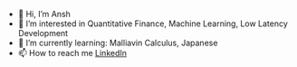 - 👋 Hi, I’m Ansh
- 👀 I’m interested in Quantitative Finance, Machine Learning, Low Latency Development
- 🌱 I’m currently learning: Malliavin Calculus, Japanese
- 📫 How to reach me [LinkedIn](https://www.linkedin.com/in/anshuman-singh-3b2496142/)

<!---
MrMoneyInTheBank/MrMoneyInTheBank is a ✨ special ✨ repository because its `README.md` (this file) appears on your GitHub profile.
You can click the Preview link to take a look at your changes.
--->
